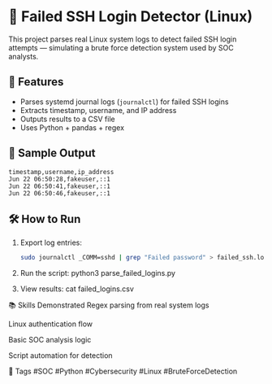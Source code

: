 # 🔐 Failed SSH Login Detector (Linux)

This project parses real Linux system logs to detect failed SSH login attempts — simulating a brute force detection system used by SOC analysts.

## 🚀 Features
- Parses systemd journal logs (`journalctl`) for failed SSH logins
- Extracts timestamp, username, and IP address
- Outputs results to a CSV file
- Uses Python + pandas + regex

## 🧪 Sample Output
```
timestamp,username,ip_address
Jun 22 06:50:28,fakeuser,::1
Jun 22 06:50:41,fakeuser,::1
Jun 22 06:50:46,fakeuser,::1
```
## 🛠️ How to Run
1. Export log entries:
   ```bash
   sudo journalctl _COMM=sshd | grep "Failed password" > failed_ssh.log

2. Run the script:
python3 parse_failed_logins.py

3. View results:
cat failed_logins.csv


📚 Skills Demonstrated
Regex parsing from real system logs

Linux authentication flow

Basic SOC analysis logic

Script automation for detection

📎 Tags
#SOC #Python #Cybersecurity #Linux #BruteForceDetection



